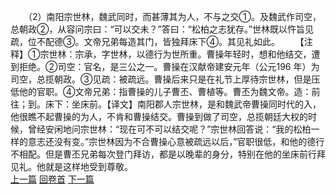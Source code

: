 　　（2）南阳宗世林，魏武同时，而甚薄其为人，不与之交①。及魏武作司空，总朝政②，从容问宗曰：“可以交未？”答曰：“松柏之志犹存。”世林既以忤旨见疏，位不配德③。文帝兄弟每造其门，皆独拜床下④。其见礼如此。
　　【注释】①宗世林：宗承，字世林，以德行为世所重。曹操年轻时，想和他结交，遭到拒绝。②司空：官名，是三公之一。曹操在汉献帝建安元年（公元196 年）为司空，总揽朝政。③见疏：被疏远。曹操后来只是在礼节上厚待宗世林，但是压低他的官职。④文帝兄弟：指曹操的儿子曹丕、曹植等。曹丕为魏文帝。造：前往；到。床下：坐床前。【译文】南阳郡人宗世林，是和魏武帝曹操同时代的入，他很瞧不起曹操的为人，不肯和曹操结交。曹操到做了司空，总揽朝廷大权的时候，曾经安闲地问宗世林：“现在可不可以结交呢？”宗世林回答说：“我的松柏一样的意志还没有变。”宗世林因为不合曹操心意被疏远以后，”官职很低，和他的德行不相配。但是曹丕兄弟每次登门拜访，都是以晚辈的身分，特别在他的坐床前行拜见礼。他就是这样地受到尊敬。
<br>[上一篇](05_01) [回卷首](05_00) [下一篇](05_03)
